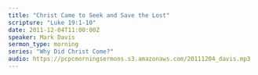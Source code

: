```yaml
---
title: "Christ Came to Seek and Save the Lost"
scripture: "Luke 19:1-10"
date: 2011-12-04T11:00:00Z
speaker: Mark Davis
sermon_type: morning
series: "Why Did Christ Come?"
audio: https://pcpcmorningsermons.s3.amazonaws.com/20111204_davis.mp3 
---
```



